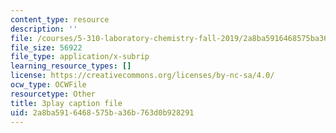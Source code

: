 ```yaml
---
content_type: resource
description: ''
file: /courses/5-310-laboratory-chemistry-fall-2019/2a8ba5916468575ba36b763d0b928291_yiSZecIWBIc.vtt
file_size: 56922
file_type: application/x-subrip
learning_resource_types: []
license: https://creativecommons.org/licenses/by-nc-sa/4.0/
ocw_type: OCWFile
resourcetype: Other
title: 3play caption file
uid: 2a8ba591-6468-575b-a36b-763d0b928291
---
```

